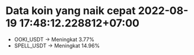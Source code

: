 # Data koin yang naik cepat 2022-08-19 17:48:12.228812+07:00

* OOKI_USDT -> Meningkat 3.77%
* SPELL_USDT -> Meningkat 14.96%

